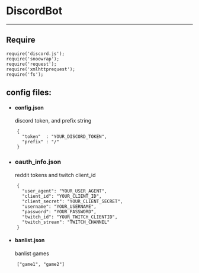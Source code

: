 # DiscordBot
___________________________________________________

## Require
```
require('discord.js');
require('snoowrap');
require('request');
require('xmlhttprequest');
require('fs');
```


## config files:

* #### config.json
   discord token, and prefix string

```
    {
      "token"  : "YOUR_DISCORD_TOKEN",
      "prefix" : "/"
    }
```

* ### oauth_info.json
   reddit tokens and twitch client_id

```
    {
      "user_agent": "YOUR_USER_AGENT",
      "client_id": "YOUR_CLIENT_ID",
      "client_secret": "YOUR_CLIENT_SECRET",
      "username": "YOUR_USERNAME",
      "password": "YOUR_PASSWORD",
      "twitch_id": "YOUR_TWITCH_CLIENTID",
      "twitch_stream": "TWITCH_CHANNEL"
    }
```
* #### banlist.json
   banlist games

```
    ["game1", "game2"]
```
